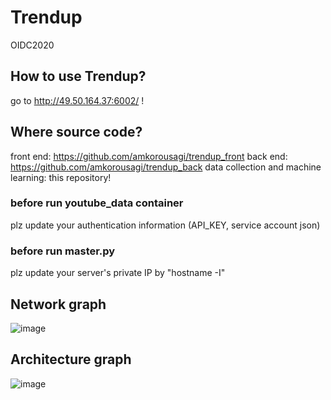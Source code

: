 # Trendup
OIDC2020

## How to use Trendup?
go to http://49.50.164.37:6002/ !

## Where source code?
front end: https://github.com/amkorousagi/trendup_front
back end: https://github.com/amkorousagi/trendup_back
data collection and machine learning: this repository!

### before run youtube_data container
plz update your authentication information (API_KEY, service account json) 

### before run master.py
plz update your server's private IP by "hostname -I"

## Network graph
![image](https://user-images.githubusercontent.com/39821875/89766357-fc8a6f00-db32-11ea-8b98-fca5f822e6aa.png)

## Architecture graph
![image](https://user-images.githubusercontent.com/39821875/89766416-15932000-db33-11ea-9df4-eaa18d0cba2d.png)
